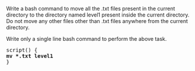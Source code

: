 Write a bash command to move all the .txt files present in the current directory to the directory named level1 present inside the current directory. Do not move any other files other than .txt files anywhere from the current directory.

Write only a single line bash command to perform the above task.


<pre>
script() { 
<b>mv *.txt level1</b>
}
</pre>